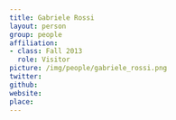 ```yaml
---
title: Gabriele Rossi
layout: person
group: people
affiliation:
- class: Fall 2013
  role: Visitor
picture: /img/people/gabriele_rossi.png
twitter:
github:
website:
place:
---
```

